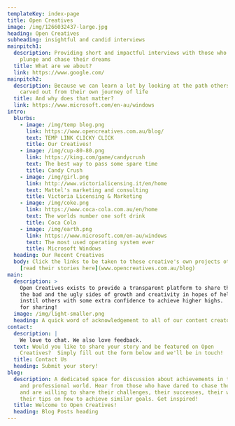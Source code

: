 ```yaml
---
templateKey: index-page
title: Open Creatives
image: /img/1266032437-large.jpg
heading: Open Creatives
subheading: insightful and candid interviews
mainpitch1:
  description: Providing short and impactful interviews with those who take the
    plunge and chase their dreams
  title: What are we about?
  link: https://www.google.com/
mainpitch2:
  description: Because we can learn a lot by looking at the path others have
    carved out from their own journey of life
  title: And why does that matter?
  link: https://www.microsoft.com/en-au/windows
intro:
  blurbs:
    - image: /img/temp blog.png
      link: https://www.opencreatives.com.au/blog/
      text: TEMP LINK CLICKY CLICK
      title: Our Creatives!
    - image: /img/cup-80-80.png
      link: https://king.com/game/candycrush
      text: The best way to pass some spare time
      title: Candy Crush
    - image: /img/girl.png
      link: http://www.victorialicensing.it/en/home
      text: Mattel's marketing and consulting
      title: Victoria Licensing & Marketing
    - image: /img/coke.png
      link: https://www.coca-cola.com.au/en/home
      text: The worlds number one soft drink
      title: Coca Cola
    - image: /img/earth.png
      link: https://www.microsoft.com/en-au/windows
      text: The most used operating system ever
      title: Microsoft Windows
  heading: Our Recent Creatives
  body: Click the links to be taken to these creative's own projects otherwise
    [read their stories here](www.opencreatives.com.au/blog)
main:
  description: >
    Open Creatives exists to provide a transparent platform to share the good
    the bad and the ugly sides of growth and creativity in hopes of helping to
    instil others with some extra confidence to achieve higher highs.  Thank you
    for sharing!
  image: /img/light-smaller.png
  heading: A quick word of acknowledgement to all of our content creators
contact:
  description: |
    We love to chat. We also love feedback.
  text: Would you like to share your story and be featured on Open
    Creatives?  Simply fill out the form below and we'll be in touch!
  title: Contact Us
  heading: Submit your story!
blog:
  description: A dedicated space for discussion about achievements in the personal
    and professional world. Hear from those who have dared to chase their dreams
    and are willing to share their challenges, their successes, their wisdom and
    their tips on how to achieve similar goals. Get inspired!
  title: Welcome to Open Creatives!
  heading: Blog Posts heading
---
```

